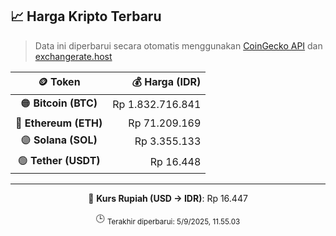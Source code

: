 

<!-- HARGA_KRIPTO -->
## 📈 Harga Kripto Terbaru

> Data ini diperbarui secara otomatis menggunakan [CoinGecko API](https://www.coingecko.com/) dan [exchangerate.host](https://exchangerate.host/)

<div align="center">

| 🪙 Token | 💰 Harga (IDR) |
|:------:|---------------:|
| 🟠 **Bitcoin (BTC)**   | Rp 1.832.716.841 |
| 🔵 **Ethereum (ETH)**  | Rp 71.209.169 |
| 🟣 **Solana (SOL)**    | Rp 3.355.133 |
| 🟢 **Tether (USDT)**   | Rp 16.448 |

---

💱 **Kurs Rupiah (USD → IDR)**: Rp 16.447

🕒 <sub>Terakhir diperbarui: 5/9/2025, 11.55.03</sub>

</div>
<!-- /HARGA_KRIPTO -->